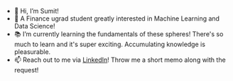 - 👋 Hi, I’m Sumit! 
- 👀 A Finance ugrad student greatly interested in Machine Learning and Data Science!
- 📚 I’m currently learning the fundamentals of these spheres! There's so much to learn and it's super exciting. Accumulating knowledge is pleasurable. 
- 📫 Reach out to me via [LinkedIn](https://www.linkedin.com/in/sumit-pokharel/)! Throw me a short memo along with the request!

<!---
psumitcode/psumitcode is a ✨ special ✨ repository because its `README.md` (this file) appears on your GitHub profile.
You can click the Preview link to take a look at your changes.
--->
